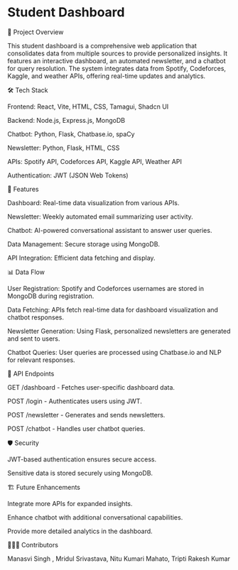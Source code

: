 # Student Dashboard
📌 Project Overview

This student dashboard is a comprehensive web application that consolidates data from multiple sources to provide personalized insights. It features an interactive dashboard, an automated newsletter, and a chatbot for query resolution. The system integrates data from Spotify, Codeforces, Kaggle, and weather APIs, offering real-time updates and analytics.

🛠️ Tech Stack

Frontend: React, Vite, HTML, CSS, Tamagui, Shadcn UI

Backend: Node.js, Express.js, MongoDB

Chatbot: Python, Flask, Chatbase.io, spaCy

Newsletter: Python, Flask, HTML, CSS

APIs: Spotify API, Codeforces API, Kaggle API, Weather API

Authentication: JWT (JSON Web Tokens)

🚀 Features

Dashboard: Real-time data visualization from various APIs.

Newsletter: Weekly automated email summarizing user activity.

Chatbot: AI-powered conversational assistant to answer user queries.

Data Management: Secure storage using MongoDB.

API Integration: Efficient data fetching and display.

📊 Data Flow

User Registration: Spotify and Codeforces usernames are stored in MongoDB during registration.

Data Fetching: APIs fetch real-time data for dashboard visualization and chatbot responses.

Newsletter Generation: Using Flask, personalized newsletters are generated and sent to users.

Chatbot Queries: User queries are processed using Chatbase.io and NLP for relevant responses.

🤖 API Endpoints

GET /dashboard - Fetches user-specific dashboard data.

POST /login - Authenticates users using JWT.

POST /newsletter - Generates and sends newsletters.

POST /chatbot - Handles user chatbot queries.

🛡️ Security

JWT-based authentication ensures secure access.

Sensitive data is stored securely using MongoDB.

🏗️ Future Enhancements

Integrate more APIs for expanded insights.

Enhance chatbot with additional conversational capabilities.

Provide more detailed analytics in the dashboard.

🧑‍🤝‍🧑 Contributors

Manasvi Singh , Mridul Srivastava, Nitu Kumari Mahato, Tripti Rakesh Kumar


